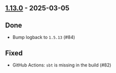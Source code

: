 ## [1.13.0](https://github.com/kevin-lee/logback-scala-interop/issues?q=is%3Aissue+is%3Aclosed+milestone%3Am22) - 2025-03-05

## Done
* Bump logback to `1.5.13` (#84)

## Fixed
* GitHub Actions: `sbt` is missing in the build (#82)
